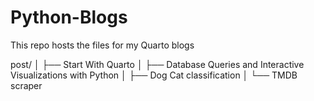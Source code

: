 # Python-Blogs
This repo hosts the files for my Quarto blogs

post/
│
├── Start With Quarto
│
├── Database Queries and Interactive Visualizations with Python
│
├── Dog Cat classification
│
└── TMDB scraper

